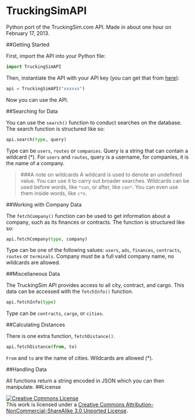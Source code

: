 TruckingSimAPI
==============

Python port of the TruckingSim.com API. Made in about one hour on February 17, 2013.


##Getting Started

First, import the API into your Python file:
   ```python
   import TruckingSimAPI
   ```
Then, instantiate the API with your API key (you can get that from [here](http://truckingsim.com/api)):
   ```python
   api = TruckingSimAPI("xxxxxx")
   ```
Now you can use the API.

##Searching for Data

You can use the `search()` function to conduct searches on the database. The search function is structured like so:
   ```python
   api.search(type, query)
   ```
Type can be `users`, `routes` or `companies`. Query is a string that can contain a wildcard (*). For `users` and `routes`, query is a username, for companies, it is the name of a company.

> ###A note on wildcards
> A wildcard is used to denote an undefined value. You can use it to carry out broader searches.
> Wildcards can be used before words, like `*con`, or after, like `con*`.
> You can even use them inside words, like `c*n`.

##Working with Company Data

The `fetchCompany()` function can be used to get information about a company, such as its finances or contracts. The function is structured like so:
   ```python
   api.fetchCompany(type, company)
   ```
Type can be one of the following values: `users`, `ads`, `finances`, `contracts`, `routes` or `terminals`. Company must be a full valid company name, no wildcards are allowed.

##Miscellaneous Data

The TruckingSim API provides access to all city, contract, and cargo. This data can be accessed with the `fetchInfo()` function.
   ```python
   api.fetchInfo(type)
   ```
Type can be `contracts`, `cargo`, or `cities`.

##Calculating Distances

There is one extra function, `fetchDistance()`.
  ```python
  api.fetchDistance(from, to)
  ```
`From` and `to` are the name of cities. Wildcards are allowed (*).

##Handling Data

All functions return a string encoded in JSON which you can then manipulate.
##License

<a rel="license" href="http://creativecommons.org/licenses/by-nc-sa/3.0/deed.en_US">
<img alt="Creative Commons License" style="border-width:0" src="http://i.creativecommons.org/l/by-nc-sa/3.0/88x31.png" />
</a><br />
This work is licensed under a 
<a rel="license" href="http://creativecommons.org/licenses/by-nc-sa/3.0/deed.en_US">Creative Commons Attribution-NonCommercial-ShareAlike 3.0 Unported License</a>.

